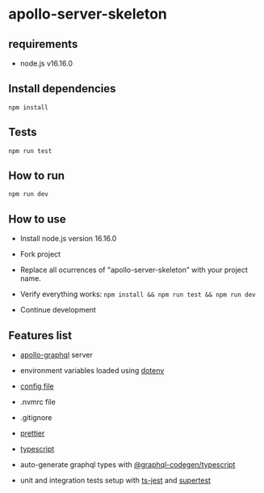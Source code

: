 # apollo-server-skeleton

## requirements

- node.js v16.16.0

## Install dependencies

`npm install`

## Tests

`npm run test`

## How to run

`npm run dev`

## How to use

- Install node.js version 16.16.0

- Fork project

- Replace all ocurrences of "apollo-server-skeleton" with your project name.

- Verify everything works: `npm install && npm run test && npm run dev`

- Continue development

## Features list

- [apollo-graphql](https://github.com/apollographql/apollo-server) server

- environment variables loaded using [dotenv](https://github.com/motdotla/dotenv)

- [config file](./src/config/index.ts)

- .nvmrc file

- .gitignore

- [prettier](https://github.com/prettier/prettier)

- [typescript](https://github.com/microsoft/TypeScript)

- auto-generate graphql types with [@graphql-codegen/typescript](https://www.graphql-code-generator.com/plugins/typescript/typescript)

- unit and integration tests setup with [ts-jest](https://www.npmjs.com/package/ts-jest) and [supertest](https://github.com/visionmedia/supertest)


